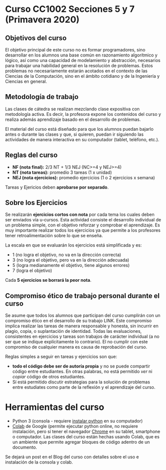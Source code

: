 # Curso CC1002 Secciones 5 y 7 (Primavera 2020)

## Objetivos del curso

El objetivo principal de este curso no es formar programadores, sino desarrollar en los alumnos una base común en razonamiento algorítmico y lógico, así como una capacidad de modelamiento y abstracción, necesarios para trabajar una habilidad general en la resolución de problemas. Estos problemas no necesariamente estarán acotados en el contexto de las Ciencias de la Computación, sino en el ámbito cotidiano y de la Ingeniería y Ciencias en general.


## Metodología de trabajo

Las clases de cátedra se realizan mezclando clase expositiva con metodología activa. Es decir, la profesora expone los contenidos del curso y realiza además aprendizaje basado en el desarrollo de problemas.

El material del curso está diseñado para que los alumnos puedan bajarlo antes o durante las clases y que, si quieren, puedan ir siguiendo las actividades de manera interactiva en su computador (tablet, teléfono, etc.).


## Reglas del curso


- **NF (nota final):** 2/3 NT + 1/3 NEJ (NC>=4 y NEJ>=4)
- **NT (nota tareas):** promedio 3 tareas (1 x unidad)
- **NEJ (nota ejercicios):** promedio ejercicios (1 o 2 ejercicios x semana)

Tareas y Ejericios deben **aprobarse por separado**.

## Sobre los Ejercicios

Se realizarán **ejercicios cortos con nota** por cada tema los cuales deben ser enviados vía u-cursos. Esta actividad consiste el desarrollo individual de un problema simple, con el objetivo reforzar y comprobar el aprendizaje. Es muy importante realizar todos los ejercicios ya que permite a los profesores tener retroalimentación sobre lo que se enseña. 

La escala en que se evaluarán los ejercicios está simplificada y es:

- 1 (no logra el objetivo, no va en la dirección correcta)
- 3 (no logra el objetivo, pero va en la dirección adecuada)
- 5 (logra medianamente el objetivo, tiene algunos errores)
- 7 (logra el objetivo)

Cada **5 ejercicios se borrará la peor nota**.

## Compromiso ético de trabajo personal durante el curso

Se asume que todos los alumnos que participan del curso cumplirán con un compromiso ético en el desarrollo de su trabajo LINK. Este compromiso implica realizar las tareas de manera responsable 
y honesta, sin incurrir en plagio, copia, o suplantación de identidad. Todas las evaluaciones, consistentes en ejercicios y tareas son trabajos de carácter individual (a no ser que se indique explícitamente lo contrario). El no cumplir con este compromiso de cualquier manera es causa de reprobación del curso.

Reglas simples a seguir en tareas y ejercicios son que:
- **todo el código debe ser de autoría propia** y no se puede compartir código entre estudiantes. En otras palabras, no está permitido _ver_ ni _copiar_ código de otros estudiantes.
- Sí está permitido discutir estrategias para la solución de problemas entre estudiates como parte de la reflexión y el aprendizaje del curso. 


# Herramientas del curso

- Python 3 (consola - requiere [instalar python](https://www.python.org/downloads/) en su computador)
- [Colab](https://colab.research.google.com/) de Google (permite ejecutar python online, no requiere instalación, pero sí tener el navegador [Chrome](https://www.google.com/chrome) en su tablet, smartphone o computador. Las clases del curso están hechas usando Colab, que es un ambiente que permite agregar bloques de código adentro de un documento.

Se dejará un post en el Blog del curso con detalles sobre el uso e instalación de la consola y colab.
